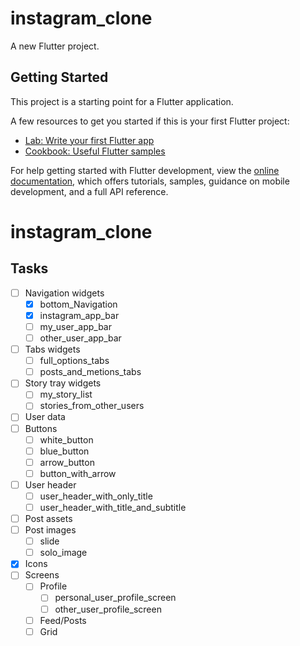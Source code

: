 # instagram_clone

A new Flutter project.

## Getting Started

This project is a starting point for a Flutter application.

A few resources to get you started if this is your first Flutter project:

- [Lab: Write your first Flutter app](https://docs.flutter.dev/get-started/codelab)
- [Cookbook: Useful Flutter samples](https://docs.flutter.dev/cookbook)

For help getting started with Flutter development, view the
[online documentation](https://docs.flutter.dev/), which offers tutorials,
samples, guidance on mobile development, and a full API reference.
# instagram_clone

## Tasks
- [ ] Navigation widgets
    - [X] bottom_Navigation
    - [X] instagram_app_bar
    - [ ] my_user_app_bar
    - [ ] other_user_app_bar
- [ ] Tabs widgets
    - [ ] full_options_tabs
    - [ ] posts_and_metions_tabs
- [ ] Story tray widgets
    - [ ] my_story_list
    - [ ] stories_from_other_users
- [ ] User data
- [ ] Buttons
    - [ ] white_button
    - [ ] blue_button
    - [ ] arrow_button
    - [ ] button_with_arrow
- [ ] User header
    - [ ] user_header_with_only_title
    - [ ] user_header_with_title_and_subtitle
- [ ] Post assets
- [ ] Post images
    - [ ] slide
    - [ ] solo_image
- [X] Icons
- [ ] Screens
    - [ ] Profile
        - [ ] personal_user_profile_screen
        - [ ] other_user_profile_screen
    - [ ] Feed/Posts 
    - [ ] Grid